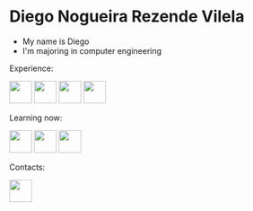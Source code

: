 <h1>Diego Nogueira Rezende Vilela</h1>
<ul>
<li>My name is Diego</li>
<li>I'm majoring in computer engineering</li> 
</ul>
<section>
<p>Experience:<p/>
<img src="https://cdn.jsdelivr.net/gh/devicons/devicon/icons/arduino/arduino-plain-wordmark.svg" width="40" height="40"/>
<img src="https://cdn.jsdelivr.net/gh/devicons/devicon/icons/firebase/firebase-plain-wordmark.svg" width="40" height="40"/>   
<img src="https://cdn.jsdelivr.net/gh/devicons/devicon/icons/c/c-line.svg" width="40" height="40"/>   
<img src="https://cdn.jsdelivr.net/gh/devicons/devicon/icons/cplusplus/cplusplus-line.svg" width="40" height="40"/>
</section>
<section>
 <p>Learning now:</p>
 <div>
 <img src="https://cdn.jsdelivr.net/gh/devicons/devicon/icons/html5/html5-original.svg" width="40" height="40"/> 
 <img src="https://cdn.jsdelivr.net/gh/devicons/devicon/icons/css3/css3-original.svg" width="40" height="40" />
<img src="https://cdn.jsdelivr.net/gh/devicons/devicon/icons/javascript/javascript-original.svg" width="40" height="40" />
 <div>
 </section> 
 <section>
 <p>Contacts:</p>
 <a href="https://www.linkedin.com/in/diego-vilela-85083b228/">
         <img src="https://cdn.jsdelivr.net/gh/devicons/devicon/icons/linkedin/linkedin-plain.svg"
         width="40" height="40">
 </section>
          
